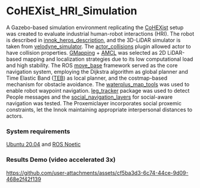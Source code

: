 # CoHEXist_HRI_Simulation

A Gazebo-based simulation environment replicating the [CoHEXist][3] setup was created to evaluate industrial human-robot interactions (HRI). The robot is described in [innok_heros_description][12], and the 3D-LiDAR simulator is taken from [velodyne_simulator][13].  The [actor_collisions][11] plugin allowed actor to have collision properties. [GMapping][4] + [AMCL][5] was selected as 2D LiDAR-based mapping and localization strategies due to its low computational load and high stability. The ROS [move_base][6] framework served as the core navigation system, employing the Dijkstra algorithm as global planner and Time Elastic Band ([TEB][7]) as local planner, and the costmap-based mechanism for obstacle avoidance. The [waterplus_map_tools][9] was used to enable robot waypoint navigation. [leg_tracker][8] package was used to detect People messages and the [social_navigation_layers][10] for social-aware navigation was tested. The Proxemiclayer incorporates social proxemic constraints, let the Innok maintaining appropriate interpersonal distances to actors.
<br />


### System requirements
[Ubuntu 20.04][1] and [ROS Noetic][2]

[1]: https://releases.ubuntu.com/focal/                                          "Ubuntu 20.04"
[2]: http://wiki.ros.org/noetic/Installation/Ubuntu                              "ROS Noetic"
[3]: https://www.researchgate.net/profile/Sergey-Yurish/publication/378144846_Proceedings_of_the_4th_IFSA_Winter_Conference_on_Automation_Robotics_and_Communications_for_Industry_4050_ARCI_2024/links/65c9fe381bed776ae34ac345/Proceedings-of-the-4th-IFSA-Winter-Conference-on-Automation-Robotics-and-Communications-for-Industry-40-50-ARCI-2024.pdf#page=280         "CoHEXist"
[4]: https://openslam-org.github.io/gmapping.html                                "GMapping"
[5]: https://wiki.ros.org/amcl                                                   "AMCL"
[6]: https://wiki.ros.org/move_base                                              "move_base"
[7]: https://wiki.ros.org/teb_local_planner                                      "TEB"
[8]: https://github.com/angusleigh/leg_tracker                                   "leg_tracker"
[9]: https://github.com/6-robot/waterplus_map_tools                              "waterplus_map_tools"
[10]: https://wiki.ros.org/social_navigation_layers                              "social_navigation_layers"
[11]: https://github.com/JiangweiNEU/actor_collisions                            "actor_collisions"
[12]: https://github.com/innokrobotics/innok_heros_description/tree/noetic       "innok_heros_description"
[13]: https://github.com/lmark1/velodyne_simulator                               "velodyne_simulator"



### Results Demo (video accelerated 3x)
https://github.com/user-attachments/assets/cf5ba3d3-6c74-44ce-9d09-468e2f42f139























